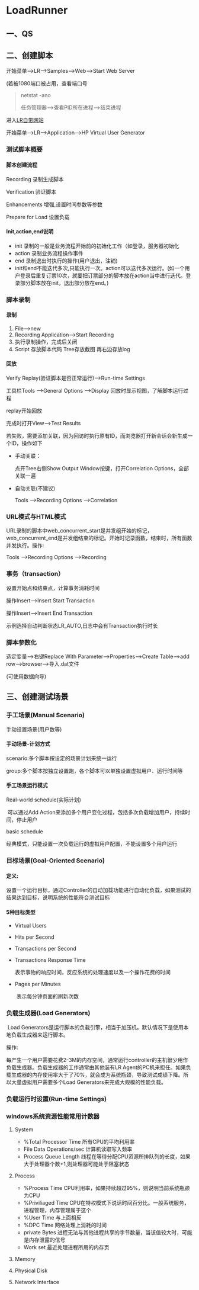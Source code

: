 # LoadRunner

## 一、QS

## 二、创建脚本

开始菜单-->LR-->Samples-->Web-->Start Web Server

(若被1080端口被占用，查看端口号

> netstat -ano
>
> 任务管理器-->查看PID所在进程-->结束进程

进入[LR自带网站](http://127.0.0.1:1080/WebTours/)

开始菜单-->LR-->Application-->HP Virtual User Generator



### 测试脚本概要

#### 脚本创建流程

Recording	录制生成脚本 	

Verification	验证脚本

Enhancements	增强,设置时间参数等参数

Prepare for Load	设置负载



#### Init,action,end说明

- init 录制的一般是业务流程开始前的初始化工作（如登录，服务器初始化
- action 录制业务流程操作事件
- end 录制退出时执行的操作(用户退出，注销)
- init和end不能迭代多次,只能执行一次。action可以迭代多次运行。(如一个用户登录后重复订票10次，就要把订票部分的脚本放在action当中进行迭代。登录部分脚本放在init，退出部分放在end。)



### 脚本录制

#### 录制

1. File-->new 
2. Recording Application-->Start Recording
3. 执行录制操作，完成后关闭
4. Script 存放脚本代码 Tree存放截图 再右边存放log

#### 回放

Verify Replay(验证脚本是否正常运行)-->Run-time Settings

工具栏Tools -->General Options -->Display 回放时显示视图，了解脚本运行过程

replay开始回放

完成时打开View-->Test Results

若失败，需要添加关联，因为回访时执行原有ID，而浏览器打开新会话会新生成一个ID，操作如下

- 手动关联：

  点开Tree右侧Show Output Window按键，打开Correlation Options，全部关联一遍

- 自动关联(不建议)

  Tools -->Recording Options -->Correlation

### URL模式与HTML模式

URL录制的脚本中web_concurrent_start是并发组开始的标记，web_concurrent_end是并发组结束的标记。开始时记录函数，结束时，所有函数并发执行。操作:

Tools -->Recording Options -->Recording

### 事务（transaction）

设置开始点和结束点，计算事务消耗时间

操作Insert-->Insert Start Transaction

操作Insert-->Insert End Transaction

示例选择自动判断状态LR_AUTO,日志中会有Transaction执行时长

### 脚本参数化

选定变量-->右键Replace With Parameter-->Properties-->Create Table-->add row-->browser-->导入.dat文件

(可使用数据向导)

## 三、创建测试场景

### 手工场景(Manual Scenario)

手动设置场景(用户数等)

#### 手动场景-计划方式

scenario:多个脚本按设定的场景计划来统一运行

group:多个脚本按独立设置跑，各个脚本可以单独设置虚拟用户、运行时间等

#### 手工场景运行模式

Real-world schedule(实际计划)

​	可以通过Add Action来添加多个用户变化过程，包括多次负载增加用户，持续时间，停止用户

basic schedule

​	经典模式，只能设置一次负载运行的虚拟用户配置，不能设置多个用户运行

### 目标场景(Goal-Oriented Scenario)

#### 定义:

​	设置一个运行目标，通过Controller的自动加载功能进行自动化负载，如果测试的结果达到目标，说明系统的性能符合测试目标

#### 5种目标类型

- Virtual Users

- Hits per Second

- Transactions per Second

- Transactions Response Time

  ​	表示事物的响应时间，反应系统的处理速度以及一个操作花费的时间

- Pages per Minutes

  ​	表示每分钟页面的刷新次数

### 负载生成器(Load Generators)

​	Load Generators是运行脚本的负载引擎，相当于加压机。默认情况下是使用本地负载生成器来运行脚本。

操作:	

​	每产生一个用户需要花费2-3M的内存空间，通常运行controller的主机很少用作负载生成器。负载生成器的工作通常由其他装有LR Agent的PC机来担任。如果负载生成器的内存使用率大于了70%，就会成为系统瓶颈，导致测试成绩下降。所以大量虚拟用户需要多个Load Generators来完成大规模的性能负载。

### 负载运行时设置(Run-time Settings)

### windows系统资源性能常用计数器

1. System
   - %Total Processor Time 所有CPU的平均利用率
   - File Data Operations/sec 计算机读取写入频率
   - Process Queue Length 线程在等待分配CPU资源所排队列的长度，如果大于处理器个数+1,则处理器可能处于阻塞状态
   

2. Process
   - %Process Time CPU利用率，如果持续超过95%，则说明当前系统瓶颈为CPU
   - %Priviliaged Time CPU在特权模式下说话时间百分比。一般系统服务，进程管理，内存管理属于这个
   - %User Time 与上面相反
   - %DPC Time 网络处理上消耗的时间
   - private Bytes 进程无法与其他进程共享的字节数量，当该值较大时，可能是内存泄露的信号
   - Work set 最近处理进程所用的内存页

3. Memory
4. Physical Disk
5. Network Interface